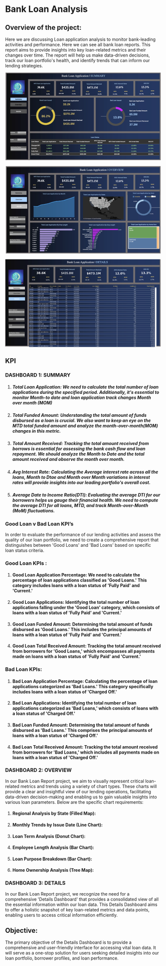 # Bank Loan Analysis

## Overview of the project:

Here we are discussing  Loan application analysis to monitor bank-leading activities and performance. Here we can see all bank loan reports. This report aims to provide insights into key loan-related metrics and their changes over time. The report will help us make data-driven decisions, track our loan portfolio's health, and identify trends that can inform our lending strategies.


![bank](/Bank_images/Bank_loan_s.png)


![BankLoan_ERD)](/Bank_images/Bank_loan_o.png)


![BankLoan_ERD)](/Bank_images/Bank_loan_detail.png)



## KPI
  ### DASHBOARD 1: SUMMARY 

1. ##### Total Loan Application: We need to calculate the total number of loan applications during the specified period. Additionally, it's essential to monitor Month-to date and loan application track changes Month over month (MOM) 

2. ##### Total Funded Amount: Understanding the total amount of funds disbursed as a loan is crucial. We also want to keep an eye on the MTD total funded amount and analyze the month-over-month(MOM) changes in this metric.

3. ##### Total Amount Received: Tracking the total amount received from borrows is essential for assessing the bank cash flow and loan repayment. We should analyze the Month to Date and the total amount received and observe the month over month.

4. ##### Avg Interest Rate: Calculating the Average interest rate across all the loans, Month to Dtae and Month over Month variations in interest rates will provide insights into our leading portfolio's overall cost.

5. ##### Average Date to Income Ratio(DTI): Evaluating the average DTI for our borrowers helps us gauge their financial health. We need to compute the average DTI for all loans, MTD, and track Month-over-Month (MoM) fluctuations.
 

### Good Loan v Bad Loan KPI’s

In order to evaluate the performance of our lending activities and assess the quality of our loan portfolio, we need to create a comprehensive report that distinguishes between 'Good Loans' and 'Bad Loans' based on specific loan status criteria.
 
### Good Loan KPIs :
1. #### Good Loan Application Percentage: We need to calculate the percentage of loan applications classified as 'Good Loans.' This category includes loans with a loan status of 'Fully Paid' and 'Current.'

2. #### Good Loan Applications: Identifying the total number of loan applications falling under the 'Good Loan' category, which consists of loans with a loan status of 'Fully Paid' and 'Current.'

3. #### Good Loan Funded Amount: Determining the total amount of funds disbursed as 'Good Loans.' This includes the principal amounts of loans with a loan status of 'Fully Paid' and 'Current.'

4. #### Good Loan Total Received Amount: Tracking the total amount received from borrowers for 'Good Loans,' which encompasses all payments made on loans with a loan status of 'Fully Paid' and 'Current.'

### Bad Loan KPIs:
1. #### Bad Loan Application Percentage: Calculating the percentage of loan applications categorized as 'Bad Loans.' This category specifically includes loans with a loan status of 'Charged Off.'

2. #### Bad Loan Applications: Identifying the total number of loan applications categorized as 'Bad Loans,' which consists of loans with a loan status of 'Charged Off.'

3. #### Bad Loan Funded Amount: Determining the total amount of funds disbursed as 'Bad Loans.' This comprises the principal amounts of loans with a loan status of 'Charged Off.'

4. #### Bad Loan Total Received Amount: Tracking the total amount received from borrowers for 'Bad Loans,' which includes all payments made on loans with a loan status of 'Charged Off.'

### DASHBOARD 2: OVERVIEW

In our Bank Loan Report project, we aim to visually represent critical loan-related metrics and trends using a variety of chart types. These charts will provide a clear and insightful view of our lending operations, facilitating data-driven decision-making and enabling us to gain valuable insights into various loan parameters. Below are the specific chart requirements:

1. ####  Regional Analysis by State (Filled Map):
 
2. #### Monthly Trends by Issue Date (Line Chart):
 
3. #### Loan Term Analysis (Donut Chart):

4. #### Employee Length Analysis (Bar Chart):

5. #### Loan Purpose Breakdown (Bar Chart):

6. #### Home Ownership Analysis (Tree Map):
   

### DASHBOARD 3: DETAILS

In our Bank Loan Report project, we recognize the need for a comprehensive 'Details Dashboard' that provides a consolidated view of all the essential information within our loan data. This Details Dashboard aims to offer a holistic snapshot of key loan-related metrics and data points, enabling users to access critical information efficiently.


## Objective:
The primary objective of the Details Dashboard is to provide a comprehensive and user-friendly interface for accessing vital loan data. It will serve as a one-stop solution for users seeking detailed insights into our loan portfolio, borrower profiles, and loan performance.










